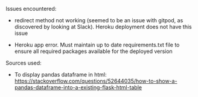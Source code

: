 Issues encountered:

- redirect method not working (seemed to be an issue with gitpod, as discovered by looking at Slack). Heroku deployment does not have this issue

- Heroku app error. Must maintain up to date requirements.txt file to ensure all required packages available for the deployed version 


Sources used:

- To display pandas dataframe in html: 
https://stackoverflow.com/questions/52644035/how-to-show-a-pandas-dataframe-into-a-existing-flask-html-table